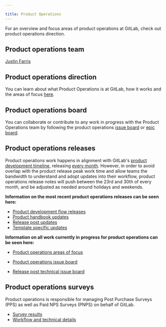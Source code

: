 ```yaml
---

title: Product Operations 
---
```








For an overview and focus areas of product operations at GitLab, check out  product operations direction. 

## Product operations team

[Justin Farris](https://gitlab.com/justinfarris)

## Product operations direction

You can learn about what Product Operations is at GitLab, how it works and the areas of focus [here](/direction/product-operations/).

## Product operations board

You can collaborate or contribute to any work in progress with the Product Operations team by following the product operations [issue board](https://gitlab.com/groups/gitlab-com/-/boards/3651029?label_name[]=Product%20Operations) or [epic board](https://gitlab.com/groups/gitlab-com/-/epic_boards/11131?label_name[]=Product%20Operations).  

## Product operations releases

Product operations work happens in alignment with GitLab's [product development timeline](https://about.gitlab.com/handbook/engineering/workflow/#product-development-timeline), releasing [every month](/handbook/engineering/releases/). However, in order to avoid overlap with the product release peak work time and allow teams the bandwidth to understand and adopt updates into their workflow, product operations release notes will push between the 23rd and 30th of every month, and be adjusted as needed around holidays and weekends. 

**Information on the most recent product operations releases can be seen here:**

- [Product development flow releases](/handbook/product-development-flow/releases/)
- [Product handbook updates](https://about.gitlab.com/handbook/product/handbook-updates/)
- [Release post updates](https://about.gitlab.com/handbook/marketing/blog/release-posts/process-updates/)
- [Template specific updates](https://about.gitlab.com/handbook/product/product-operations/template-updates/)

**Information on all work currently in progress for product operations can be seen here:**

- [Product operations areas of focus](https://about.gitlab.com/direction/product-operations/#product-operations-areas-of-focus)

- [Product operations issue board](https://gitlab.com/groups/gitlab-com/-/boards/3651029?label_name[]=Product%20Operations)
- [Release post technical issue board](https://gitlab.com/gitlab-com/www-gitlab-com/-/boards/3130926?&label_name[]=Release%20Post%3A%3ATech%20Advisor)

## Product operations surveys

Product operations is responsible for managing Post Purchase Surveys (PPS) as well as Paid NPS Surveys (PNPS) on behalf of GitLab.

- [Survey results](https://about.gitlab.com/handbook/product/product-operations/surveys/)
- [Workflow and technical details](https://about.gitlab.com/handbook/product/product-operations/surveys/workflows/)
